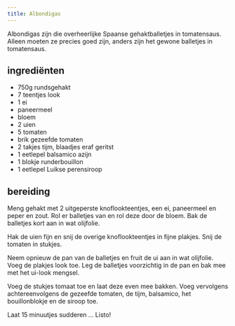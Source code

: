 ```yaml
---
title: Albondigas
---
```


Albondigas zijn die overheerlijke Spaanse gehaktballetjes in tomatensaus.
Alleen moeten ze precies goed zijn, anders zijn het gewone balletjes in
tomatensaus.

## ingrediënten

* 750g rundsgehakt
* 7 teentjes look
* 1 ei
* paneermeel
* bloem
* 2 uien
* 5 tomaten
* brik gezeefde tomaten
* 2 takjes tijm, blaadjes eraf geritst
* 1 eetlepel balsamico azijn
* 1 blokje runderbouillon
* 1 eetlepel Luikse perensiroop

## bereiding

Meng gehakt met 2 uitgeperste knoflookteentjes, een ei, paneermeel en peper en
zout. Rol er balletjes van en rol deze door de bloem. Bak de balletjes kort aan
in wat olijfolie.

Hak de uien fijn en snij de overige knoflookteentjes in fijne plakjes. Snij de
tomaten in stukjes.

Neem opnieuw de pan van de balletjes en fruit de ui aan in wat olijfolie. Voeg
de plakjes look toe. Leg de balletjes voorzichtig in de pan en bak mee met het
ui-look mengsel.

Voeg de stukjes tomaat toe en laat deze even mee bakken. Voeg vervolgens
achtereenvolgens de gezeefde tomaten, de tijm, balsamico, het bouillonblokje en
de siroop toe.

Laat 15 minuutjes sudderen ... Listo!
